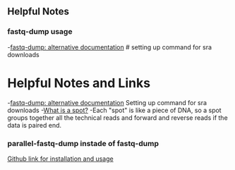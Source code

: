 ## Helpful Notes

### fastq-dump usage
-[fastq-dump: alternative documentation](https://edwards.sdsu.edu/research/fastq-dump/)  # setting up command for sra downloads

# Helpful Notes and Links
-[fastq-dump: alternative documentation](https://edwards.sdsu.edu/research/fastq-dump/)  Setting up command for sra downloads
-[What is a spot?](https://www.biostars.org/p/178586/)
  -Each "spot" is like a piece of DNA, so a spot groups together all the technical reads and forward and reverse reads if the data is paired end.


### parallel-fastq-dump instade of fastq-dump
[Github link for installation and usage](https://github.com/rvalieris/parallel-fastq-dump)
